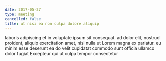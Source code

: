 ```yaml
---
date: 2017-05-27
type: meeting
cancelled: false
title: ut nisi ea non culpa dolore aliquip
---
```

laboris adipiscing et in voluptate ipsum sit consequat. ad dolor elit, nostrud proident, aliquip exercitation amet, nisi nulla ut Lorem magna ex pariatur. eu minim esse deserunt ea do velit cupidatat commodo sunt officia ullamco dolor fugiat Excepteur qui ut culpa tempor consectetur